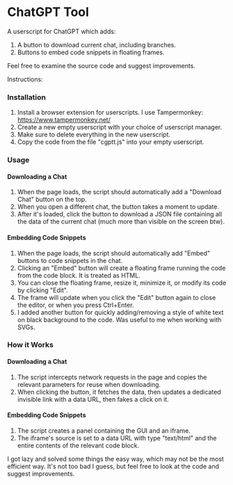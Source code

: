# ChatGPT Tool
A userscript for ChatGPT which adds:
1. A button to download current chat, including branches.
2. Buttons to embed code snippets in floating frames.

Feel free to examine the source code and suggest improvements.

Instructions:

### Installation
1. Install a browser extension for userscripts. I use Tampermonkey: https://www.tampermonkey.net/
2. Create a new empty userscript with your choice of userscript manager.
3. Make sure to delete everything in the new userscript.
4. Copy the code from the file "cgptt.js" into your empty userscript.

### Usage
#### Downloading a Chat
1. When the page loads, the script should automatically add a "Download Chat" button on the top.
2. When you open a different chat, the button takes a moment to update.
3. After it's loaded, click the button to download a JSON file containing all the data of the current chat (much more than visible on the screen btw).
#### Embedding Code Snippets
1. When the page loads, the script should automatically add "Embed" buttons to code snippets in the chat.
2. Clicking an "Embed" button will create a floating frame running the code from the code block. It is treated as HTML.
3. You can close the floating frame, resize it, minimize it, or modify its code by clicking "Edit".
4. The frame will update when you click the "Edit" button again to close the editor, or when you press Ctrl+Enter.
5. I added another button for quickly adding/removing a style of white text on black background to the code. Was useful to me when working with SVGs.

### How it Works
#### Downloading a Chat
1. The script intercepts network requests in the page and copies the relevant parameters for reuse when downloading.
2. When clicking the button, it fetches the data, then updates a dedicated invisible link with a data URL, then fakes a click on it.
#### Embedding Code Snippets
1. The script creates a panel containing the GUI and an iframe.
2. The iframe's source is set to a data URL with type "text/html" and the entire contents of the relevant code block.

I got lazy and solved some things the easy way, which may not be the most efficient way. It's not too bad I guess, but feel free to look at the code and suggest improvements.
